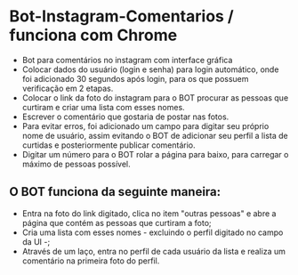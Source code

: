# Bot-Instagram-Comentarios / funciona com Chrome
 
 - Bot para comentários no instagram com interface gráfica
 - Colocar dados do usuário (login e senha) para login automático, onde foi adicionado 30 segundos após login, para os que possuem verificação em 2 etapas.
 - Colocar o link da foto do instagram para o BOT procurar as pessoas que curtiram e criar uma lista com esses nomes.
 - Escrever o comentário que gostaria de postar nas fotos.
 - Para evitar erros, foi adicionado um campo para digitar seu próprio nome de usuário, assim evitando o BOT de adicionar seu perfil a lista de curtidas e posteriormente publicar comentário.
 - Digitar um número para o BOT rolar a página para baixo, para carregar o máximo de pessoas possível.

## O BOT funciona da seguinte maneira:

 - Entra na foto do link digitado, clica no item "outras pessoas" e abre a página que contém as pessoas que curtiram a foto;
 - Cria uma lista com esses nomes - excluindo o perfil digitado no campo da UI -;
 - Através de um laço, entra no perfil de cada usuário da lista e realiza um comentário na primeira foto do perfil.
